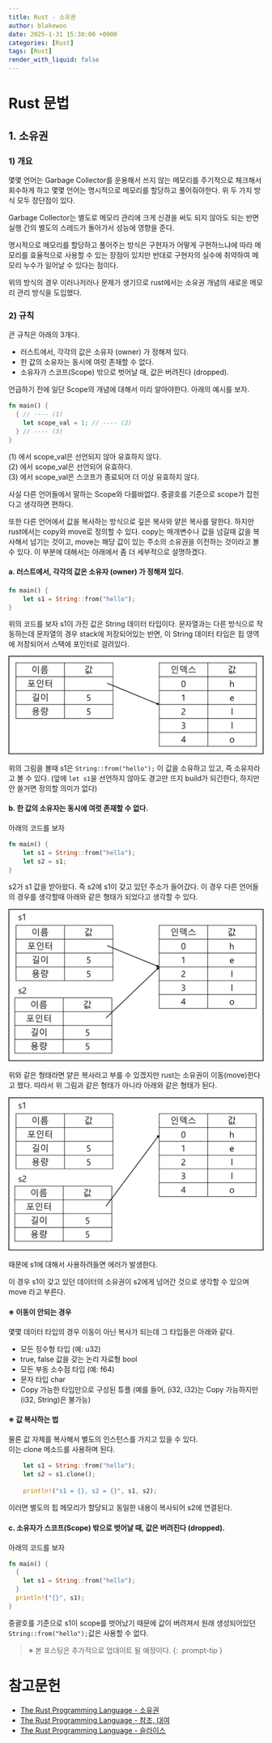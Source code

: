 ```yaml
---
title: Rust - 소유권
author: blakewoo
date: 2025-1-31 15:30:00 +0900
categories: [Rust]
tags: [Rust] 
render_with_liquid: false
---
```


# Rust 문법

## 1. 소유권
### 1) 개요
몇몇 언어는 Garbage Collector를 운용해서 쓰지 않는 메모리를 주기적으로 체크해서 회수하게 하고
몇몇 언어는 명시적으로 메모리를 할당하고 풀어줘야한다. 위 두 가지 방식 모두 장단점이 있다.

Garbage Collector는 별도로 메모리 관리에 크게 신경을 써도 되지 않아도 되는 반면
실행 간의 별도의 스레드가 돌아가서 성능에 영향을 준다.

명시적으로 메모리를 할당하고 풀어주는 방식은 구현자가 어떻게 구현하느냐에 따라
메모리를 효율적으로 사용할 수 있는 장점이 있지만 반대로 구현자의 실수에 취약하여 메모리 누수가 일어날 수 있다는 점이다.

위의 방식의 경우 이러나저러나 문제가 생기므로 rust에서는 소유권 개념의 새로운 메모리 관리 방식을 도입했다.

### 2) 규칙
큰 규칙은 아래의 3개다.

- 러스트에서, 각각의 값은 소유자 (owner) 가 정해져 있다.
- 한 값의 소유자는 동시에 여럿 존재할 수 없다.
- 소유자가 스코프(Scope) 밖으로 벗어날 때, 값은 버려진다 (dropped).

언급하기 전에 일단 Scope의 개념에 대해서 미리 알아야한다. 아래의 예시를 보자.
```rust
fn main() {
  { // ---- (1)   
    let scope_val = 1; // ---- (2)
  } // ---- (3) 
}
```

(1) 에서 scope_val은 선언되지 않아 유효하지 않다.   
(2) 에서 scope_val은 선언되어 유효하다.   
(3) 에서 scope_val은 스코프가 종료되어 더 이상 유효하지 않다.   

사실 다른 언어들에서 말하는 Scope와 다를바없다. 중괄호를 기준으로 scope가 잡힌다고 생각하면 편하다.   

또한 다른 언어에서 값을 복사하는 방식으로 깊은 복사와 얕은 복사를 말한다.
하지만 rust에서는 copy와 move로 정의할 수 있다.
copy는 매개변수나 값을 넘길때 값을 복사해서 넘기는 것이고,
move는 해당 값이 있는 주소의 소유권을 이전하는 것이라고 볼 수 있다.
이 부분에 대해서는 아래에서 좀 더 세부적으로 설명하겠다.

#### a. 러스트에서, 각각의 값은 소유자 (owner) 가 정해져 있다.
```rust
fn main() {
    let s1 = String::from("hello");
}
```
위의 코드를 보자 s1이 가진 값은 String 데이터 타입이다. 문자열과는 다른 방식으로 작동하는데
문자열의 경우 stack에 저장되어있는 반면, 이 String 데이터 타입은 힙 영역에 저장되어서 스택에 포인터로 걸려있다.

![img.png](/assets/blog/rust/ownership/img.png)

위의 그림을 볼때 s1은 ```String::from("hello");``` 이 값을 소유하고 있고, 즉 소유자라고 볼 수 있다.
(앞에 ```let s1```을 선언하지 않아도 경고만 뜨지 build가 되긴한다, 하지만 안 쓸거면 정의할 의미가 없다)

#### b. 한 값의 소유자는 동시에 여럿 존재할 수 없다.
아래의 코드를 보자
```rust
fn main() {
    let s1 = String::from("hello");
    let s2 = s1;
}
```
s2가 s1 값을 받아왔다. 즉 s2에 s1이 갖고 있던 주소가 들어갔다.
이 경우 다른 언어들의 경우를 생각할때 아래와 같은 형태가 되었다고 생각할 수 있다.

![img_1.png](/assets/blog/rust/ownership/img_1.png)

위와 같은 형태라면 얕은 복사라고 부를 수 있겠지만 rust는 소유권이 이동(move)한다고 했다.
따라서 위 그림과 같은 형태가 아니라 아래와 같은 형태가 된다.

![img_2.png](/assets/blog/rust/ownership/img_2.png)

때문에 s1에 대해서 사용하려들면 에러가 발생한다.

이 경우 s1이 갖고 있던 데이터의 소유권이 s2에게 넘어간 것으로 생각할 수 있으며
move 라고 부른다.

#### ※ 이동이 안되는 경우
몇몇 데이터 타입의 경우 이동이 아닌 복사가 되는데 그 타입들은 아래와 같다.

- 모든 정수형 타입 (예: u32)
- true, false 값을 갖는 논리 자료형 bool
- 모든 부동 소수점 타입 (예: f64)
- 문자 타입 char
- Copy 가능한 타입만으로 구성된 튜플 (예를 들어, (i32, i32)는 Copy 가능하지만 (i32, String)은 불가능)

#### ※ 값 복사하는 법
물론 값 자체를 복사해서 별도의 인스턴스를 가지고 있을 수 있다.   
이는 clone 메소드를 사용하며 된다.

```rust
    let s1 = String::from("hello");
    let s2 = s1.clone();

    println!("s1 = {}, s2 = {}", s1, s2);
```

이러면 별도의 힙 메모리가 할당되고 동일한 내용이 복사되어 s2에 연결된다.


#### c. 소유자가 스코프(Scope) 밖으로 벗어날 때, 값은 버려진다 (dropped).
아래의 코드를 보자
```rust
fn main() {
  {
    let s1 = String::from("hello");
  }
  println!("{}", s1);
}
```

중괄호를 기준으로 s1이 scope를 벗어났기 때문에 값이 버려져서 원래 생성되어있던 ```String::from("hello");```값은
사용할 수 없다.

> ※ 본 포스팅은 추가적으로 업데이트 될 예정이다.
{: .prompt-tip }


# 참고문헌
- [The Rust Programming Language - 소유권](https://doc.rust-kr.org/ch04-01-what-is-ownership.html)
- [The Rust Programming Language - 참조, 대여](https://doc.rust-kr.org/ch04-02-references-and-borrowing.html)
- [The Rust Programming Language - 슬라이스](https://doc.rust-kr.org/ch04-03-slices.html)
